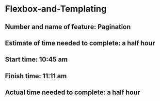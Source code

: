 # Flexbox-and-Templating

## Number and name of feature: Pagination

## Estimate of time needed to complete: a half hour 

## Start time: 10:45 am 

## Finish time: 11:11 am 

## Actual time needed to complete: a half hour 